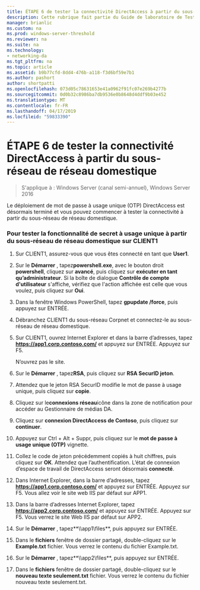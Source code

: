 ```yaml
---
title: ÉTAPE 6 de tester la connectivité DirectAccess à partir du sous-réseau de réseau domestique
description: Cette rubrique fait partie du Guide de laboratoire de Test - démontrer DirectAccess avec l’authentification OTP et RSA SecurID pour Windows Server 2016
manager: brianlic
ms.custom: na
ms.prod: windows-server-threshold
ms.reviewer: na
ms.suite: na
ms.technology:
- networking-da
ms.tgt_pltfrm: na
ms.topic: article
ms.assetid: b9b77cfd-8dd4-476b-a118-f3d6bf59e7b1
ms.author: pashort
author: shortpatti
ms.openlocfilehash: 073d05c78631653e41a0962f91fc07e269b4277b
ms.sourcegitcommit: 0d0b32c8986ba7db9536e0b8648d4ddf9b03e452
ms.translationtype: MT
ms.contentlocale: fr-FR
ms.lasthandoff: 04/17/2019
ms.locfileid: "59833390"
---
```

# <a name="step-6-test-directaccess-connectivity-from-the-homenet-subnet"></a>ÉTAPE 6 de tester la connectivité DirectAccess à partir du sous-réseau de réseau domestique

>S'applique à : Windows Server (canal semi-annuel), Windows Server 2016

Le déploiement de mot de passe à usage unique (OTP) DirectAccess est désormais terminé et vous pouvez commencer à tester la connectivité à partir du sous-réseau de réseau domestique.  
  
### <a name="to-test-otp-functionality-from-the-homenet-subnet-on-client1"></a>Pour tester la fonctionnalité de secret à usage unique à partir du sous-réseau de réseau domestique sur CLIENT1  
  
1.  Sur CLIENT1, assurez-vous que vous êtes connecté en tant que **User1**.  
  
2.  Sur le **Démarrer** , tapez**powershell.exe**, avec le bouton droit **powershell**, cliquez sur **avancé**, puis cliquez sur **exécuter en tant qu’administrateur**. Si la boîte de dialogue **Contrôle de compte d'utilisateur** s'affiche, vérifiez que l'action affichée est celle que vous voulez, puis cliquez sur **Oui**.  
  
3.  Dans la fenêtre Windows PowerShell, tapez **gpupdate /force**, puis appuyez sur ENTRÉE.  
  
4.  Débranchez CLIENT1 du sous-réseau Corpnet et connectez-le au sous-réseau de réseau domestique.  
  
5.  Sur CLIENT1, ouvrez Internet Explorer et dans la barre d’adresses, tapez **https://app1.corp.contoso.com/** et appuyez sur ENTRÉE. Appuyez sur F5.  
  
    N’ouvrez pas le site.  
  
6.  Sur le **Démarrer** , tapez**RSA**, puis cliquez sur **RSA SecurID jeton**.  
  
7.  Attendez que le jeton RSA SecurID modifie le mot de passe à usage unique, puis cliquez sur **copie**.  
  
8.  Cliquez sur le**connexions réseau**icône dans la zone de notification pour accéder au Gestionnaire de médias DA.  
  
9. Cliquez sur **connexion DirectAccess de Contoso**, puis cliquez sur **continuer**.  
  
10. Appuyez sur Ctrl + Alt + Suppr, puis cliquez sur le **mot de passe à usage unique (OTP)** vignette.  
  
11. Collez le code de jeton précédemment copiés à huit chiffres, puis cliquez sur **OK**. Attendez que l’authentification. L’état de connexion d’espace de travail de DirectAccess seront désormais **connecté**.  
  
12. Dans Internet Explorer, dans la barre d’adresses, tapez **https://app1.corp.contoso.com/** et appuyez sur ENTRÉE. Appuyez sur F5. Vous allez voir le site web IIS par défaut sur APP1.  
  
13. Dans la barre d’adresses Internet Explorer, tapez **https://app2.corp.contoso.com/** et appuyez sur ENTRÉE. Appuyez sur F5. Vous verrez le site Web IIS par défaut sur APP2.  
  
14. Sur le **Démarrer** , tapez**\\\app1\files**, puis appuyez sur ENTRÉE.  
  
15. Dans le **fichiers** fenêtre de dossier partagé, double-cliquez sur le **Example.txt** fichier. Vous verrez le contenu du fichier Example.txt.  
  
16. Sur le **Démarrer** , tapez**\\\app2\files**, puis appuyez sur ENTRÉE.  
  
17. Dans le **fichiers** fenêtre de dossier partagé, double-cliquez sur le **nouveau texte seulement.txt** fichier. Vous verrez le contenu du fichier nouveau texte seulement.txt.  
  


